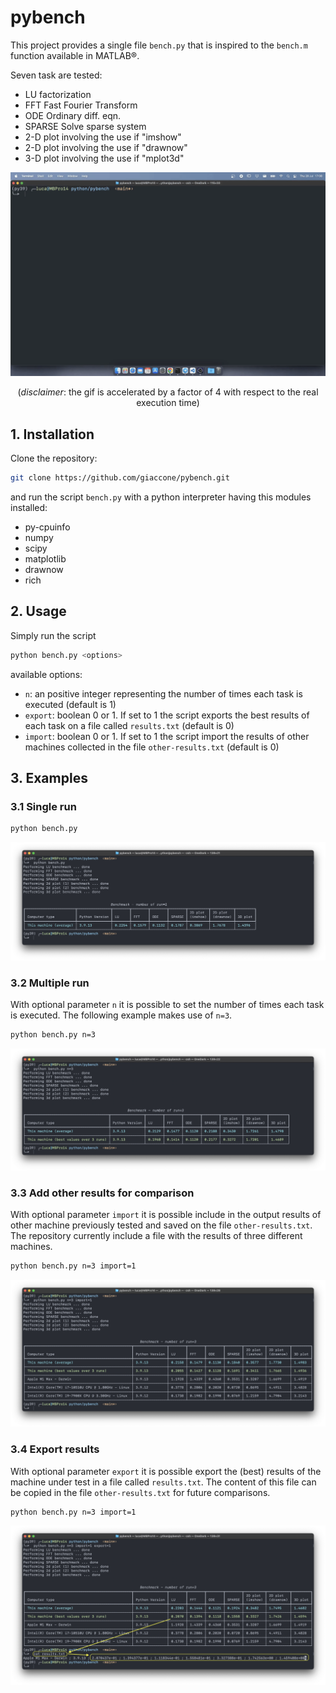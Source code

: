 # pybench

This project provides a single file `bench.py` that is inspired to the `bench.m` function available in MATLAB&reg;.

Seven task are tested:
* LU factorization
* FFT Fast Fourier Transform
* ODE Ordinary diff. eqn.
* SPARSE Solve sparse system
* 2-D plot involving the use if "imshow"
* 2-D plot involving the use if "drawnow"
* 3-D plot involving the use if "mplot3d"


![Demo pybench](./resources/demo-pybench4x.gif)
<p align="center">
(<i>disclaimer</i>: the gif is accelerated by a factor of 4 with respect to the real execution time)
</p>



## 1. Installation

Clone the repository:

```bash
git clone https://github.com/giaccone/pybench.git
```

and run the script `bench.py` with a python interpreter having this modules installed:

* py-cpuinfo
* numpy
* scipy
* matplotlib
* drawnow
* rich

## 2. Usage

Simply run the script

```bash
python bench.py <options>
```

available options:

* `n`: an positive integer representing the number of times each task is executed (default is 1)
* `export`: boolean 0 or 1. If set to 1 the script exports the best results of each task on a file called `results.txt` (default is 0)
* `import`: boolean 0 or 1. If set to 1 the script import the results of other machines collected in the file `other-results.txt` (default is 0)

## 3. Examples

### 3.1 Single run

```bash
python bench.py
```

![example1](./resources/example1.png)

### 3.2 Multiple run

With optional parameter `n` it is possible to set the number of times each task is executed. The following example makes use of `n=3`.

```bash
python bench.py n=3
```

![example2](./resources/example2.png)

### 3.3 Add other results for comparison

With optional parameter `import` it is possible include in the output results of other machine previously tested and saved on the file `other-results.txt`. The repository currently include a file with the results of three different machines.

```bash
python bench.py n=3 import=1
```

![example3](./resources/example3.png)

### 3.4 Export results

With optional parameter `export` it is possible export the (best) results of the machine under test in a file called `results.txt`. The content of this file can be copied in the file `other-results.txt` for future comparisons.

```bash
python bench.py n=3 import=1
```

![example4](./resources/example4.png)

